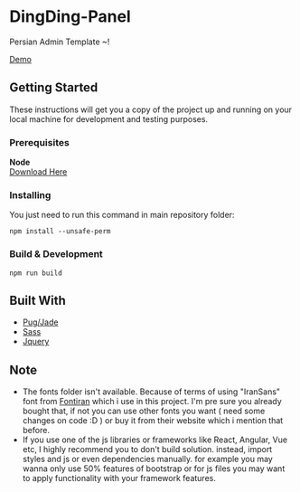 # DingDing-Panel
Persian Admin Template ~!

<a href="http://moein459.github.io/DingDing-Panel" target="_blank">Demo</a>

## Getting Started
These instructions will get you a copy of the project up and running on your local machine for development and testing purposes.

### Prerequisites

**Node**
<br>
<a href="https://nodejs.org/en/" target="_blank">Download Here</a>

### Installing

You just need to run this command in main repository folder:
```
npm install --unsafe-perm
```

### Build & Development
```
npm run build
```
## Built With

* [Pug/Jade](https://pugjs.org/api/getting-started.html)
* [Sass](https://sass-lang.com/)
* [Jquery](https://jquery.com/)

## Note
* The fonts folder isn't available. Because of terms of using "IranSans" font from [Fontiran](https://fontiran.com/) which i use in this project. I'm pre sure you already bought that, if not you can use other fonts you want ( need some changes on code :D ) or buy it from their website which i mention that before.
* If you use one of the js libraries or frameworks like React, Angular, Vue etc, I highly recommend you to don't build solution. instead, import styles and js or even dependencies manually. for example you may wanna only use 50% features of bootstrap or for js files you may want to apply functionality with your framework features.

